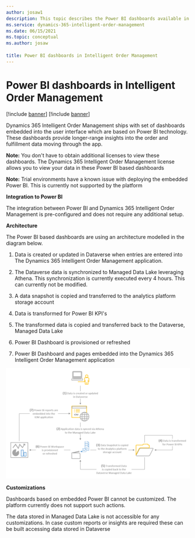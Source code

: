```yaml
---
author: josaw1
description: This topic describes the Power BI dashboards available in Dynamics 365 Intelligent Order Management.
ms.service: dynamics-365-intelligent-order-management
ms.date: 06/15/2021
ms.topic: conceptual
ms.author: josaw

title: Power BI dashboards in Intelligent Order Management
---
```



# Power BI dashboards in Intelligent Order Management

[!include [banner](includes/banner.md)]
[!include [banner](includes/preview-banner.md)]

Dynamics 365 Intelligent Order Management ships with set of dashboards embedded into the user interface which are based on Power BI technology. These dashboards provide longer-range insights into the order and fulfillment data moving through the app.

**Note:** You don't have to obtain additional licenses to view these dashboards. The Dynamics 365 Intelligent Order Management license allows you to view your data in these Power BI based dashboards

**Note:** Trial environments have a known issue with deploying the embedded Power BI. This is currently not supported by the platform

**Integration to Power BI**

The integration between Power BI and Dynamics 365 Intelligent Order Management is pre-configured and does not require any additional setup.

**Architecture**

The Power BI based dashboards are using an architecture modelled in the diagram below.

1.  Data is created or updated in Dataverse when entries are entered into The Dynamics 365 Intelligent Order Management application.

2.  The Dataverse data is synchronized to Managed Data Lake leveraging Athena. This synchronization is currently executed every 4 hours. This can currently not be modified.

3.  A data snapshot is copied and transferred to the analytics platform storage account

4.  Data is transformed for Power BI KPI's

5.  The transformed data is copied and transferred back to the Dataverse, Managed Data Lake

6.  Power BI Dashboard is provisioned or refreshed

7.  Power BI Dashboard and pages embedded into the Dynamics 365 Intelligent Order Management application

![architecture flow](media/architecture-flow.png)

**Customizations**

Dashboards based on embedded Power BI cannot be customized. The platform currently does not support such actions.

The data stored in Managed Data Lake is not accessible for any customizations. In case custom reports or insights are required these can be built accessing data stored in Dataverse
